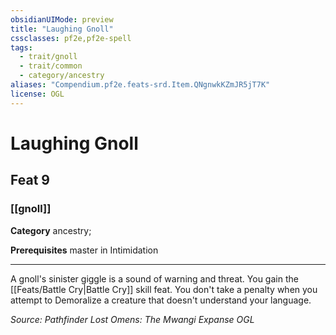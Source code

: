 ```yaml
---
obsidianUIMode: preview
title: "Laughing Gnoll"
cssclasses: pf2e,pf2e-spell
tags:
  - trait/gnoll
  - trait/common
  - category/ancestry
aliases: "Compendium.pf2e.feats-srd.Item.QNgnwkKZmJR5jT7K"
license: OGL
---
```

# Laughing Gnoll
## Feat 9
### [[gnoll]]

**Category** ancestry; 



**Prerequisites** master in Intimidation
* * *
A gnoll's sinister giggle is a sound of warning and threat. You gain the [[Feats/Battle Cry|Battle Cry]] skill feat. You don't take a penalty when you attempt to Demoralize a creature that doesn't understand your language.

*Source: Pathfinder Lost Omens: The Mwangi Expanse*
*OGL*